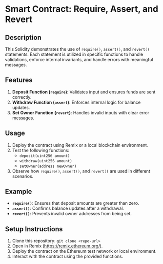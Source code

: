 
# Smart Contract: Require, Assert, and Revert

## Description
This Solidity demonstrates the use of `require()`, `assert()`, and `revert()` statements. Each statement is utilized in specific functions to handle validations, enforce internal invariants, and handle errors with meaningful messages.

## Features
1. **Deposit Function (`require`)**: Validates input and ensures funds are sent correctly.
2. **Withdraw Function (`assert`)**: Enforces internal logic for balance updates.
3. **Set Owner Function (`revert`)**: Handles invalid inputs with clear error messages.

## Usage
1. Deploy the contract using Remix or a local blockchain environment.
2. Test the following functions:
   - `deposit(uint256 amount)`
   - `withdraw(uint256 amount)`
   - `setOwner(address newOwner)`
3. Observe how `require()`, `assert()`, and `revert()` are used in different scenarios.

## Example
- **`require()`**: Ensures that deposit amounts are greater than zero.
- **`assert()`**: Confirms balance updates after a withdrawal.
- **`revert()`**: Prevents invalid owner addresses from being set.

## Setup Instructions
1. Clone this repository: `git clone <repo-url>`
2. Open in Remix (https://remix.ethereum.org/).
3. Deploy the contract on the Ethereum test network or local environment.
4. Interact with the contract using the provided functions.
